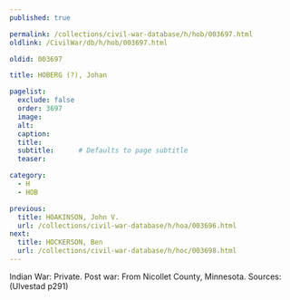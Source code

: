 ```yaml
---
published: true

permalink: /collections/civil-war-database/h/hob/003697.html
oldlink: /CivilWar/db/h/hob/003697.html

oldid: 003697

title: HOBERG (?), Johan

pagelist:
  exclude: false
  order: 3697
  image: 
  alt:
  caption:
  title:
  subtitle:      # Defaults to page subtitle
  teaser:

category: 
  - H 
  - HOB

previous:
  title: HOAKINSON, John V.
  url: /collections/civil-war-database/h/hoa/003696.html  
next:
  title: HOCKERSON, Ben
  url: /collections/civil-war-database/h/hoc/003698.html   
---
```

Indian War: Private. Post war: From Nicollet County, Minnesota. Sources: (Ulvestad p291)